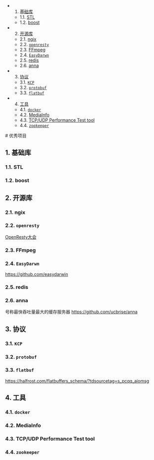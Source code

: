 <!-- vscode-markdown-toc -->
* 1. [基础库](#)
	* 1.1. [STL](#STL)
	* 1.2. [boost](#boost)
* 2. [开源库](#-1)
	* 2.1. [ngix](#ngix)
	* 2.2. [ `openresty`](#openresty)
	* 2.3. [FFmpeg](#FFmpeg)
	* 2.4. [`EasyDarwn`](#EasyDarwn)
	* 2.5. [redis](#redis)
	* 2.6. [anna](#anna)
* 3. [协议](#-1)
	* 3.1. [`KCP`](#KCP)
	* 3.2. [`protobuf`](#protobuf)
	* 3.3. [`flatbuf`](#flatbuf)
* 4. [工具](#-1)
	* 4.1. [`docker`](#docker)
	* 4.2. [MediaInfo](#MediaInfo)
	* 4.3. [TCP/UDP Performance Test tool](#TCPUDPPerformanceTesttool)
	* 4.4. [`zookeeper`](#zookeeper)

<!-- vscode-markdown-toc-config
	numbering=true
	autoSave=true
	/vscode-markdown-toc-config -->
<!-- /vscode-markdown-toc --># 优秀项目
##  1. <a name=''></a>基础库
###  1.1. <a name='STL'></a>STL
###  1.2. <a name='boost'></a>boost



##  2. <a name='-1'></a>开源库
###  2.1. <a name='ngix'></a>ngix
###  2.2. <a name='openresty'></a> `openresty`
[OpenResty大会](http://con.openresty.org/cn/2018/)
###  2.3. <a name='FFmpeg'></a>FFmpeg
###  2.4. <a name='EasyDarwn'></a>`EasyDarwn`
https://github.com/easydarwin
###  2.5. <a name='redis'></a>redis
###  2.6. <a name='anna'></a>anna
号称最快吞吐量最大的缓存服务器
https://github.com/ucbrise/anna


##  3. <a name='-1'></a>协议
###  3.1. <a name='KCP'></a>`KCP`
###  3.2. <a name='protobuf'></a>`protobuf`
###  3.3. <a name='flatbuf'></a>`flatbuf`
https://halfrost.com/flatbuffers_schema/?tdsourcetag=s_pcqq_aiomsg



##  4. <a name='-1'></a>工具
###  4.1. <a name='docker'></a>`docker`
###  4.2. <a name='MediaInfo'></a>MediaInfo
###  4.3. <a name='TCPUDPPerformanceTesttool'></a>TCP/UDP Performance Test tool
###  4.4. <a name='zookeeper'></a>`zookeeper`
